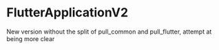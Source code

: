 # FlutterApplicationV2
New version without the split of pull_common and pull_flutter, attempt at being more clear
